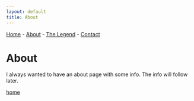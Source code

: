 ```yaml
---
layout: default
title: About
---
```


<a href="index">Home</a> -
<a href="about">About</a> -
<a href="legend">The Legend</a> -
<a href="contact">Contact</a>

# About
I always wanted to have an about page with some info. The info will follow later.

[home](index)
